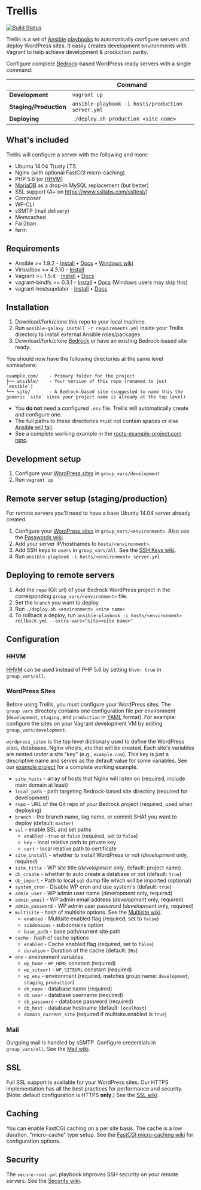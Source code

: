 # Trellis

[![Build Status](https://travis-ci.org/roots/trellis.svg)](https://travis-ci.org/roots/trellis)

Trellis is a set of [Ansible](http://www.ansible.com/home) [playbooks](http://docs.ansible.com/playbooks.html) to automatically configure servers and deploy WordPress sites. It easily creates development environments with Vagrant to help achieve development & production parity.

Configure complete [Bedrock](https://roots.io/bedrock/)-based WordPress ready servers with a single command:

|                        | Command
| ---------------------- | ------------------------------------------------ |
| **Development**        | `vagrant up`                                     |
| **Staging/Production** |`ansible-playbook -i hosts/production server.yml` |
| **Deploying**          | `./deploy.sh production <site name>`             |

## What's included

Trellis will configure a server with the following and more:

* Ubuntu 14.04 Trusty LTS
* Nginx (with optional FastCGI micro-caching)
* PHP 5.6 (or [HHVM](http://hhvm.com/))
* [MariaDB](https://mariadb.org/) as a drop-in MySQL replacement (but better)
* SSL support (A+ on https://www.ssllabs.com/ssltest/)
* Composer
* WP-CLI
* sSMTP (mail delivery)
* Memcached
* Fail2ban
* ferm

## Requirements

* Ansible >= 1.9.2 - [Install](http://docs.ansible.com/intro_installation.html) • [Docs](http://docs.ansible.com/) • [Windows wiki](https://github.com/roots/trellis/wiki/Windows)
* Virtualbox >= 4.3.10 - [Install](https://www.virtualbox.org/wiki/Downloads)
* Vagrant >= 1.5.4 - [Install](http://www.vagrantup.com/downloads.html) • [Docs](https://docs.vagrantup.com/v2/)
* vagrant-bindfs >= 0.3.1 - [Install](https://github.com/gael-ian/vagrant-bindfs#installation) • [Docs](https://github.com/gael-ian/vagrant-bindfs) (Windows users may skip this)
* vagrant-hostsupdater - [Install](https://github.com/cogitatio/vagrant-hostsupdater#installation) • [Docs](https://github.com/cogitatio/vagrant-hostsupdater)

## Installation

1. Download/fork/clone this repo to your local machine.
2. Run `ansible-galaxy install -r requirements.yml` inside your Trellis directory to install external Ansible roles/packages.
3. Download/fork/clone [Bedrock](https://github.com/roots/bedrock) or have an existing Bedrock-based site ready.

You should now have the following directories at the same level somewhere:

```
example.com/    - Primary folder for the project
├── ansible/    - Your version of this repo (renamed to just `ansible`)
└── site/       - A Bedrock-based site (suggested to name this the generic `site` since your project name is already at the top level)
```

- You **do not** need a configured `.env` file. Trellis will automatically create and configure one.
- The full paths to these directories must not contain spaces or else [Ansible will fail](https://github.com/ansible/ansible/issues/8555).
- See a complete working example in the [roots-example-project.com repo](https://github.com/roots/roots-example-project.com).

## Development setup

1. Configure your [WordPress sites](#wordpress-sites) in `group_vars/development`
2. Run `vagrant up`

## Remote server setup (staging/production)

For remote servers you'll need to have a base Ubuntu 14.04 server already created.

1. Configure your [WordPress sites](#wordpress-sites) in `group_vars/<environment>`. Also see the [Passwords wiki](https://github.com/roots/trellis/wiki/Passwords).
2. Add your server IP/hostnames to `hosts/<environment>`.
3. Add SSH keys to `users` in `group_vars/all`. See the [SSH Keys wiki](https://github.com/roots/trellis/wiki/SSH-Keys).
4. Run `ansible-playbook -i hosts/<environment> server.yml`

## Deploying to remote servers

1. Add the `repo` (Git url) of your Bedrock WordPress project in the corresponding `group_vars/<environment>` file.
2. Set the `branch` you want to deploy.
3. Run `./deploy.sh <environment> <site name>`
4. To rollback a deploy, run `ansible-playbook -i hosts/<environment> rollback.yml --extra-vars="site=<site name>"`

## Configuration

### HHVM

[HHVM](http://hhvm.com/) can be used instead of PHP 5.6 by setting `hhvm: true` in `group_vars/all`.

### WordPress Sites

Before using Trellis, you must configure your WordPress sites. The `group_vars` directory contains one configuration file per environment (`development`, `staging`, and `production` in [YAML](http://en.wikipedia.org/wiki/YAML) format). For example: configure the sites on your Vagrant development VM by editing `group_vars/development`.

`wordpress_sites` is the top level dictionary used to define the WordPress sites, databases, Nginx vhosts, etc that will be created. Each site's variables are nested under a site "key" (e.g., `example.com`). This key is just a descriptive name and serves as the default value for some variables. See our [example project](https://github.com/roots/roots-example-project.com/blob/master/ansible/group_vars/development) for a complete working example.

* `site_hosts` - array of hosts that Nginx will listen on (required, include main domain at least)
* `local_path` - path targeting Bedrock-based site directory (required for development)
* `repo` - URL of the Git repo of your Bedrock project (required, used when deploying)
* `branch` - the branch name, tag name, or commit SHA1 you want to deploy (default: `master`)
* `ssl` - enable SSL and set paths
  * `enabled` - `true` or `false` (required, set to `false`)
  * `key` - local relative path to private key
  * `cert` - local relative path to certificate
* `site_install` - whether to install WordPress or not (*development* only, required)
* `site_title` - WP site title (*development* only, default: project name)
* `db_create` - whether to auto create a database or not (default: `true`)
* `db_import` - Path to local `sql` dump file which will be imported (optional)
* `system_cron` - Disable WP cron and use system's (default: `true`)
* `admin_user` - WP admin user name (*development* only, required)
* `admin_email` - WP admin email address (*development* only, required)
* `admin_password` - WP admin user password (*development* only, required)
* `multisite` - hash of multisite options. See the [Multisite wiki](https://github.com/roots/trellis/wiki/Multisite).
  * `enabled` - Multisite enabled flag (required, set to `false`)
  * `subdomains` - subdomains option
  * `base_path` - base path/current site path
* `cache` - hash of cache options
  * `enabled` - Cache enabled flag (required, set to `false`)
  * `duration` - Duration of the cache (default: `30s`)
* `env` - environment variables
  * `wp_home` - `WP_HOME` constant (required)
  * `wp_siteurl` - `WP_SITEURL` constant (required)
  * `wp_env` - environment (required, matches group name: `development`, `staging`, `production`)
  * `db_name` - database name (required)
  * `db_user` - database username (required)
  * `db_password` - database password (required)
  * `db_host` - database hostname (default: `localhost`)
  * `domain_current_site` (required if multisite.enabled is `true`)

### Mail

Outgoing mail is handled by sSMTP. Configure credentials in `group_vars/all`.  See the [Mail wiki](https://github.com/roots/trellis/wiki/Mail).

## SSL

Full SSL support is available for your WordPress sites. Our HTTPS implementation has all the best practices for performance and security. (Note: default configuration is HTTPS **only**.) See the [SSL wiki](https://github.com/roots/trellis/wiki/SSL).

## Caching

You can enable FastCGI caching on a per site basis. The cache is a low duration, "micro-cache" type setup. See the [FastCGI micro-caching wiki](https://github.com/roots/trellis/wiki/FastCGI-caching) for configuration options.

## Security

The `secure-root.yml` playbook improves SSH security on your remote servers. See the [Security wiki](https://github.com/roots/trellis/wiki/Security).
